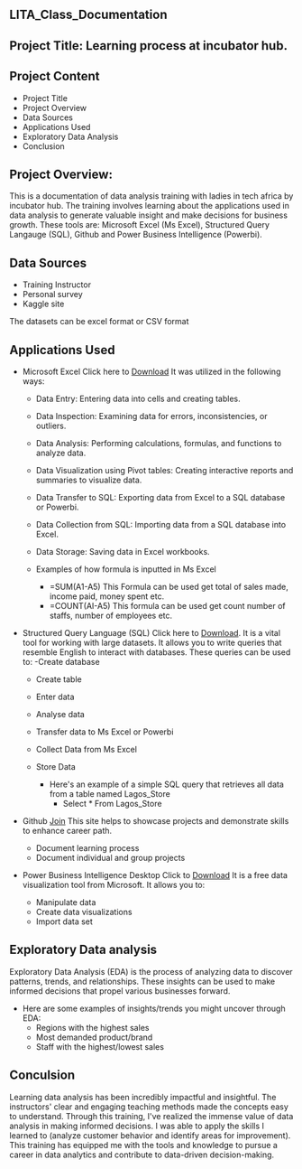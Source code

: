 ## LITA_Class_Documentation

## Project Title: Learning process at incubator hub.

## Project Content
- Project Title
- Project Overview
- Data Sources 
- Applications Used
- Exploratory Data Analysis
- Conclusion


## Project Overview: 
This is a documentation of data analysis training with ladies in tech africa by incubator hub. The training involves learning about the applications used in data analysis to generate valuable insight and make decisions for business growth. These tools are: Microsoft Excel (Ms Excel), Structured Query Langauge (SQL), Github and Power Business 
Intelligence (Powerbi). 

## Data Sources
   - Training Instructor
   - Personal survey
   - Kaggle site
     
The datasets can be excel format or CSV format

## Applications Used
- Microsoft Excel Click here to [Download](https://www.microsoft.com/en-us/microsoft-365/excel) It was utilized in the following ways:
   - Data Entry: Entering data into cells and creating tables.
   - Data Inspection: Examining data for errors, inconsistencies, or outliers.
   - Data Analysis: Performing calculations, formulas, and functions to analyze data.
   - Data Visualization using Pivot tables: Creating interactive reports and summaries to visualize data.
   - Data Transfer to SQL: Exporting data from Excel to a SQL database or Powerbi.
   - Data Collection from SQL: Importing data from a SQL database into Excel.
   - Data Storage: Saving data in Excel workbooks.
   
   - Examples of how formula is inputted in Ms Excel 
      - =SUM(A1-A5)
      This Formula can be used get total of sales made, income paid, money spent etc.
      - =COUNT(AI-A5)
      This formula can be used get count number of staffs, number of employees etc.


 - Structured Query Language (SQL) Click here to [Download](https://www.microsoft.com/en-us/sql-server/sql-server-downloads). It is a vital tool for working with large datasets. It allows you to write queries that resemble English to interact with databases. These queries can be used to:
   -Create database
   - Create table
   - Enter data
   - Analyse data
   - Transfer data to Ms Excel or Powerbi
   - Collect Data from Ms Excel
   - Store Data
     
     - Here's an example of a simple SQL query that retrieves all data from a table named Lagos_Store
       - Select * From Lagos_Store


- Github [Join](https://github.com)
This site helps to showcase projects and demonstrate skills to enhance career path.
    - Document learning process
    - Document individual and group projects

- Power Business Intelligence Desktop Click to  [Download](https://www.microsoft.com/en-us/power-platform/products/power-bi/downloads) It is a free data visualization tool from Microsoft. It allows you to:
   - Manipulate data
   - Create data visualizations
   - Import data set

## Exploratory Data analysis
Exploratory Data Analysis (EDA) is the process of analyzing data to discover patterns, trends, and relationships. These insights can be used to make informed decisions that propel various businesses forward.
- Here are some examples of insights/trends you might uncover through EDA:
   - Regions with the highest sales
   - Most demanded product/brand
   - Staff with the highest/lowest sales


## Conculsion
Learning data analysis has been incredibly impactful and insightful. The instructors' clear and engaging teaching methods made the concepts easy to understand. Through this training, I've realized the immense value of data analysis in making informed decisions. I was able to apply the skills I learned to (analyze customer behavior and identify areas for improvement). This training has equipped me with the tools and knowledge to pursue a career in data analytics and contribute to data-driven decision-making.



  
